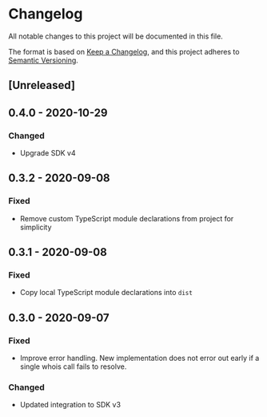 # Changelog

All notable changes to this project will be documented in this file.

The format is based on [Keep a Changelog](https://keepachangelog.com/en/1.0.0/),
and this project adheres to
[Semantic Versioning](https://semver.org/spec/v2.0.0.html).

## [Unreleased]

## 0.4.0 - 2020-10-29

### Changed

- Upgrade SDK v4

## 0.3.2 - 2020-09-08

### Fixed

- Remove custom TypeScript module declarations from project for simplicity

## 0.3.1 - 2020-09-08

### Fixed

- Copy local TypeScript module declarations into `dist`

## 0.3.0 - 2020-09-07

### Fixed

- Improve error handling. New implementation does not error out early if a
  single whois call fails to resolve.

### Changed

- Updated integration to SDK v3
